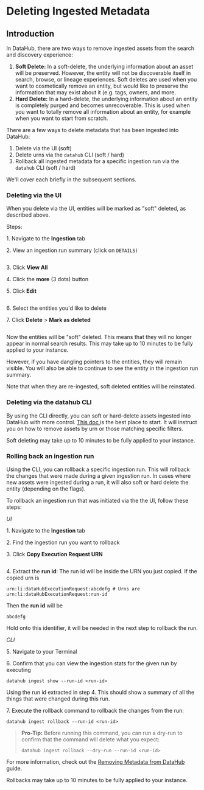 # Deleting Ingested Metadata

## Introduction

In DataHub, there are two ways to remove ingested assets from the search and discovery experience:&#x20;

1. **Soft Delete:** In a soft-delete, the underlying information about an asset will be preserved. However, the entity will not be discoverable itself in search, browse, or lineage experiences. Soft deletes are used when you want to cosmetically remove an entity, but would like to preserve the information that may exist about it (e.g. tags, owners, and more.&#x20;
2. **Hard Delete:** In a hard-delete, the underlying information about an entity is completely purged and becomes unrecoverable. This is used when you want to totally remove all information about an entity, for example when you want to start from scratch.&#x20;

There are a few ways to delete metadata that has been ingested into DataHub:

1. Delete via the UI (soft)&#x20;
2. Delete urns via the `datahub` CLI (soft / hard)&#x20;
3. Rollback all ingested metadata for a specific ingestion run via the `datahub` CLI (soft / hard)

We'll cover each briefly in the subsequent sections.&#x20;

### Deleting via the UI

When you delete via the UI, entities will be marked as "soft" deleted, as described above.&#x20;

Steps:

1\. Navigate to the **Ingestion** tab&#x20;

2\. View an ingestion run summary (click on `DETAILS)`&#x20;

<figure><img src="../../imgs/saas/assets/Screen Shot 2022-08-22 at 11.21.42 AM.png" alt=""><figcaption></figcaption></figure>

3\. Click **View All** &#x20;

4\. Click the **more** (3 dots) button&#x20;

5\. Click **Edit**

<figure><img src="../../imgs/saas/assets/Screen Shot 2022-08-22 at 11.22.23 AM.png" alt=""><figcaption></figcaption></figure>

6\. Select the entities you'd like to delete

7\. Click **Delete** > **Mark as deleted**

<figure><img src="../../imgs/saas/assets/Screen Shot 2022-08-22 at 11.23.08 AM.png" alt=""><figcaption></figcaption></figure>

Now the entities will be "soft" deleted. This means that they will no longer appear in normal search results. This may take up to 10 minutes to be fully applied to your instance.&#x20;

However, if you have dangling pointers to the entities, they will remain visible. You will also be able to continue to see the entity in the ingestion run summary.&#x20;

Note that when they are re-ingested, soft deleted entities will be reinstated. &#x20;

### Deleting via the datahub CLI

By using the CLI directly, you can soft or hard-delete assets ingested into DataHub with more control. [This doc ](https://datahubproject.io/docs/how/delete-metadata/#delete-by-urn)is the best place to start. It will instruct you on how to remove assets by urn or those matching specific filters.&#x20;

Soft deleting may take up to 10 minutes to be fully applied to your instance.

### Rolling back an ingestion run

Using the CLI, you can rollback a specific ingestion run. This will rollback the changes that were made during a given ingestion run. In cases where new assets were ingested during a run, it will also soft or hard delete the entity (depending on the flags).&#x20;

To rollback an ingestion run that was initiated via the the UI, follow these steps:

_UI_

1\. Navigate to the **Ingestion** tab

2\. Find the ingestion run you want to rollback

3\. Click **Copy Execution Request URN** &#x20;

<figure><img src="../../imgs/saas/assets/Screen Shot 2022-08-22 at 11.47.57 AM.png" alt=""><figcaption></figcaption></figure>

4\. Extract the **run id**: The run id will be inside the URN you just copied. If the copied urn is&#x20;

```
urn:li:dataHubExecutionRequest:abcdefg # Urns are urn:li:dataHubExecutionRequest:run-id
```

Then the **run id** will be&#x20;

```
abcdefg
```

Hold onto this identifier, it will be needed in the next step to rollback the run.&#x20;



_CLI_&#x20;

5\. Navigate to your Terminal&#x20;

6\. Confirm that you can view the ingestion stats for the given run by executing

```
datahub ingest show --run-id <run-id> 
```

Using the run id extracted in step 4. This should show a summary of all the things that were changed during this run.

7\. Execute the rollback command to rollback the changes from the run:

```
datahub ingest rollback --run-id <run-id>
```

> **Pro-Tip:** Before running this command, you can run a dry-run to confirm that the command will delete what you expect:
>
> ```
> datahub ingest rollback --dry-run --run-id <run-id>
> ```

For more information, check out the [Removing Metadata from DataHub](https://datahubproject.io/docs/how/delete-metadata/#delete-by-urn) guide.&#x20;

Rollbacks may take up to 10 minutes to be fully applied to your instance.
